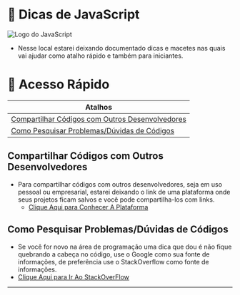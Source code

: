 # 🤞 Dicas de JavaScript

<img src="https://res.cloudinary.com/practicaldev/image/fetch/s--ohpJlve1--/c_imagga_scale,f_auto,fl_progressive,h_420,q_auto,w_1000/https://res.cloudinary.com/drquzbncy/image/upload/v1586605549/javascript_banner_sxve2l.jpg" alt="Logo do JavaScript"></img>

- Nesse local estarei deixando documentado dicas e macetes nas quais vai ajudar como atalho rápido e também para iniciantes.

# 📖 Acesso Rápido

| Atalhos                                                                                             |
| --------------------------------------------------------------------------------------------------- |
| [Compartilhar Códigos com Outros Desenvolvedores](#compartilhar-códigos-com-outros-desenvolvedores) |
| [Como Pesquisar Problemas/Dúvidas de Códigos](#como-pesquisar-problemasdúvidas-de-códigos)          |

## Compartilhar Códigos com Outros Desenvolvedores
- Para compartilhar códigos com outros desenvolvedores, seja em uso pessoal ou empresarial, estarei deixando o link de uma plataforma onde seus projetos ficam salvos e você pode compartilha-los com links.
  - [Clique Aqui para Conhecer A Plataforma](https://jsbin.com/?html,output)

## Como Pesquisar Problemas/Dúvidas de Códigos
  - Se você for novo na área de programação uma dica que dou é não fique quebrando a cabeça no código, use o Google como sua fonte de informações, de preferência use o StackOverflow como fonte de informações.
  - [Clique Aqui para Ir Ao StackOverFlow](https://stackoverflow.com/)

---